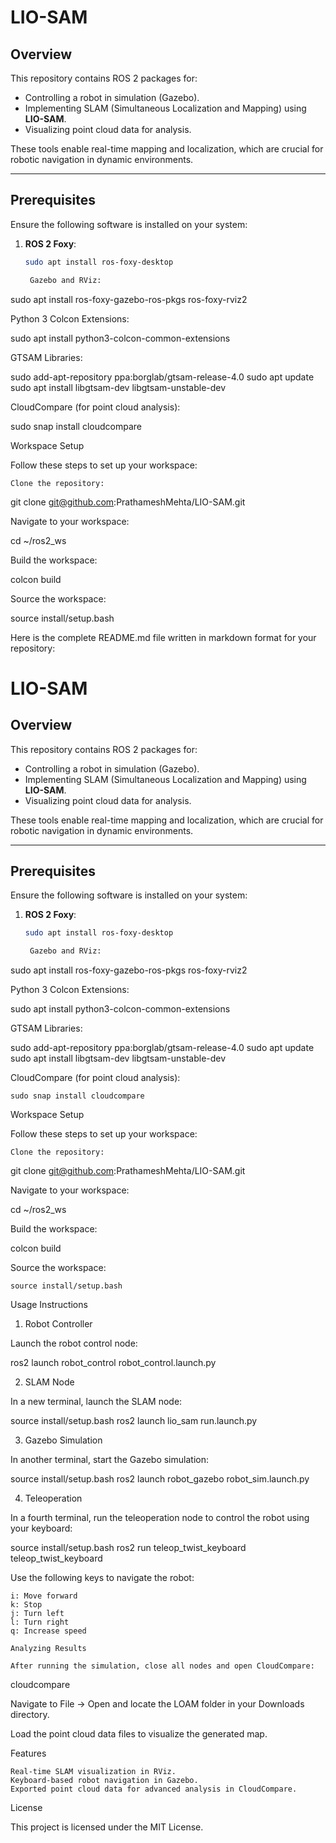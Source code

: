 # LIO-SAM

## Overview
This repository contains ROS 2 packages for:
- Controlling a robot in simulation (Gazebo).
- Implementing SLAM (Simultaneous Localization and Mapping) using **LIO-SAM**.
- Visualizing point cloud data for analysis.

These tools enable real-time mapping and localization, which are crucial for robotic navigation in dynamic environments.

---

## Prerequisites
Ensure the following software is installed on your system:

1. **ROS 2 Foxy**:
   ```bash
   sudo apt install ros-foxy-desktop

    Gazebo and RViz:

sudo apt install ros-foxy-gazebo-ros-pkgs ros-foxy-rviz2

Python 3 Colcon Extensions:

sudo apt install python3-colcon-common-extensions

GTSAM Libraries:

sudo add-apt-repository ppa:borglab/gtsam-release-4.0
sudo apt update
sudo apt install libgtsam-dev libgtsam-unstable-dev

CloudCompare (for point cloud analysis):

sudo snap install cloudcompare

Workspace Setup

Follow these steps to set up your workspace:

    Clone the repository:

git clone git@github.com:PrathameshMehta/LIO-SAM.git

Navigate to your workspace:

cd ~/ros2_ws

Build the workspace:

colcon build

Source the workspace:

source install/setup.bash


Here is the complete README.md file written in markdown format for your repository:

# LIO-SAM

## Overview
This repository contains ROS 2 packages for:
- Controlling a robot in simulation (Gazebo).
- Implementing SLAM (Simultaneous Localization and Mapping) using **LIO-SAM**.
- Visualizing point cloud data for analysis.

These tools enable real-time mapping and localization, which are crucial for robotic navigation in dynamic environments.

---

## Prerequisites
Ensure the following software is installed on your system:

1. **ROS 2 Foxy**:
   ```bash
   sudo apt install ros-foxy-desktop

    Gazebo and RViz:

sudo apt install ros-foxy-gazebo-ros-pkgs ros-foxy-rviz2

Python 3 Colcon Extensions:

sudo apt install python3-colcon-common-extensions

GTSAM Libraries:

sudo add-apt-repository ppa:borglab/gtsam-release-4.0
sudo apt update
sudo apt install libgtsam-dev libgtsam-unstable-dev

CloudCompare (for point cloud analysis):

    sudo snap install cloudcompare

Workspace Setup

Follow these steps to set up your workspace:

    Clone the repository:

git clone git@github.com:PrathameshMehta/LIO-SAM.git

Navigate to your workspace:

cd ~/ros2_ws

Build the workspace:

colcon build

Source the workspace:

    source install/setup.bash

Usage Instructions
1. Robot Controller

Launch the robot control node:

ros2 launch robot_control robot_control.launch.py

2. SLAM Node

In a new terminal, launch the SLAM node:

source install/setup.bash
ros2 launch lio_sam run.launch.py

3. Gazebo Simulation

In another terminal, start the Gazebo simulation:

source install/setup.bash
ros2 launch robot_gazebo robot_sim.launch.py

4. Teleoperation

In a fourth terminal, run the teleoperation node to control the robot using your keyboard:

source install/setup.bash
ros2 run teleop_twist_keyboard teleop_twist_keyboard

Use the following keys to navigate the robot:

    i: Move forward
    k: Stop
    j: Turn left
    l: Turn right
    q: Increase speed

    Analyzing Results

    After running the simulation, close all nodes and open CloudCompare:

cloudcompare

Navigate to File -> Open and locate the LOAM folder in your Downloads directory.

Load the point cloud data files to visualize the generated map.

Features

    Real-time SLAM visualization in RViz.
    Keyboard-based robot navigation in Gazebo.
    Exported point cloud data for advanced analysis in CloudCompare.


License

This project is licensed under the MIT License.
